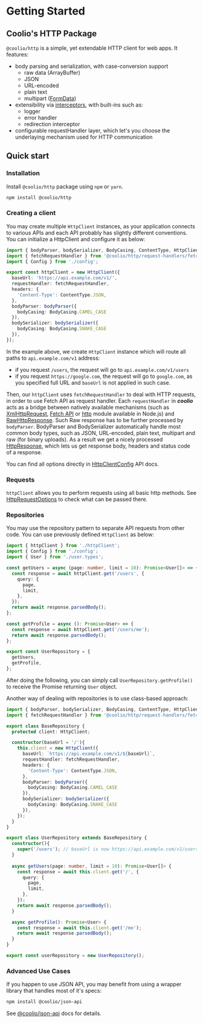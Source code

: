 # Getting Started

## Coolio's HTTP Package

`@coolio/http` is a simple, yet extendable HTTP client for web apps. It features:

* body parsing and serialization, with case-conversion support
  * raw data \(ArrayBuffer\)
  * JSON
  * URL-encoded
  * plain text
  * multipart \([FormData](https://developer.mozilla.org/en-US/docs/Web/API/FormData)\)
* extensibility via [interceptors](interceptors.md), with built-ins such as:
  * logger
  * error handler
  * redirection interceptor
* configurable requestHandler layer, which let's you choose the underlaying mechanism used for HTTP communication

## Quick start

### Installation

Install `@coolio/http` package using `npm` or `yarn`.

```bash
npm install @coolio/http
```

### Creating a client

You may create multiple `HttpClient` instances, as your application connects to various APIs and each API probably has slightly different conventions. You can initialize a HttpClient and configure it as below:

```typescript
import { bodyParser, bodySerializer, BodyCasing, ContentType, HttpClient, fetchRequestHandler } from '@coolio/http';
import { fetchRequestHandler } from '@coolio/http/request-handlers/fetch';
import { Config } from './config';

export const httpClient = new HttpClient({
  baseUrl: 'https://api.example.com/v1/',
  requestHandler: fetchRequestHandler,
  headers: {
    'Content-Type': ContentType.JSON,
  },
  bodyParser: bodyParser({ 
    bodyCasing: BodyCasing.CAMEL_CASE
  }),
  bodySerializer: bodySerializer({
    bodyCasing: BodyCasing.SNAKE_CASE
  }),
});
```

In the example above, we create `HttpClient` instance which will route all paths to `api.example.com/v1` address:

* if you request `/users`, the request will go to `api.example.com/v1/users`
* if you request `https://google.com`, the request will go to `google.com`, as you specified full URL and `baseUrl` is not applied in such case.

Then, our `httpClient` uses `fetchRequestHandler` to deal with HTTP requests, in order to use Fetch API as request handler. Each `requestHandler` in _**coolio**_ acts as a bridge between natively available mechanisms \(such as [XmlHttpRequest](https://developer.mozilla.org/pl/docs/XMLHttpRequest), [Fetch API](https://developer.mozilla.org/en-US/docs/Web/API/Fetch_API) or [http](https://nodejs.org/api/http.html) module available in Node.js\) and [RawHttpResponse](api/interfaces/rawhttpresponse.md). Such Raw response has to be further processed by `bodyParser`. BodyParser and BodySerializer automatically handle most common body types, such as JSON, URL-encoded, plain text, multipart and raw \(for binary uploads\). As a result we get a nicely processed [HttpResponse](api/interfaces/httpresponse.md), which lets us get response body, headers and status code of a response.

You can find all options directly in [HttpClientConfig](api/interfaces/httpclientconfig.md) API docs. 

### Requests

`httpClient` allows you to perform requests using all basic http methods. See [HttpRequestOptions](api/interfaces/httprequestoptions.md) to check what can be passed there.

### Repositories

You may use the repository pattern to separate API requests from other code. You can use previously defined `HttpClient` as below:

```typescript
import { httpClient } from './httpClient';
import { Config } from './config';
import { User } from './user.types';

const getUsers = async (page: number, limit = 10): Promise<User[]> => {
  const response = await httpClient.get('/users', {
    query: {
      page,
      limit,
    },
  });
  return await response.parsedBody();
};

const getProfile = async (): Promise<User> => {
  const response = await httpClient.get('/users/me');
  return await response.parsedBody();
};

export const UserRepository = {
  getUsers,
  getProfile,
};
```

After doing the following, you can simply call `UserRepository.getProfile()` to receive the Promise returning `User` object.

Another way of dealing with repositories is to use class-based approach:

```typescript
import { bodyParser, bodySerializer, BodyCasing, ContentType, HttpClient } from '@coolio/http';
import { fetchRequestHandler } from '@coolio/http/request-handlers/fetch';

export class BaseRepository {
  protected client: HttpClient;

  constructor(baseUrl = '/'){
    this.client = new HttpClient({
      baseUrl: `https://api.example.com/v1/${baseUrl}`,
      requestHandler: fetchRequestHandler,
      headers: {
        'Content-Type': ContentType.JSON,
      },
      bodyParser: bodyParser({ 
        bodyCasing: BodyCasing.CAMEL_CASE
      }),
      bodySerializer: bodySerializer({
        bodyCasing: BodyCasing.SNAKE_CASE
      }),
    });    
  }
}

export class UserRepository extends BaseRepository {
  constructor(){
    super('/users'); // baseUrl is now https://api.example.com/v1/users
  }
  
  async getUsers(page: number, limit = 10): Promise<User[]> {
    const response = await this.client.get('/', {
      query: {
        page,
        limit,
      },
    });
    return await response.parsedBody();
  }

  async getProfile(): Promise<User> {
    const response = await this.client.get('/me');
    return await response.parsedBody();
  }
}

export const userRepository = new UserRepository();
```

### Advanced Use Cases

If you happen to use JSON API, you may benefit from using a wrapper library that handles most of it's specs:

```bash
npm install @coolio/json-api
```

See [@coolio/json-api](../json-api/getting-started.md) docs for details.

